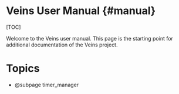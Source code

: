 # Veins User Manual {#manual}

[TOC]

Welcome to the Veins user manual.
This page is the starting point for additional documentation of the Veins project.

# Topics

* @subpage timer_manager
